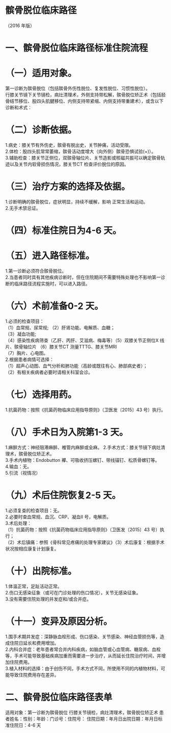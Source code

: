 # 髌骨脱位临床路径  
（2016 年版）  
# 一、髌骨脱位临床路径标准住院流程  
# （一）适用对象。  
第一诊断为髌骨脱位（包括髌骨外伤性脱位、复发性脱位、习惯性脱位）。  
行膝关节镜下关节镜检，病灶清理术，外侧支持带松解，髌骨脱位矫正术（包括胫骨结节移位、股四头肌腱移位、内侧支持带紧缩、内侧支持带重建术），或含以下诊断和术式：  
# （二）诊断依据。  
1.病史：膝关节有外伤史，髌骨有脱出史，关节肿痛，活动受限。  
2.体检：股四头肌常常萎缩，髌骨活动度增大（向外侧）髌骨恐惧试验$(+)$）。  
3.辅助检查：膝关节正侧位，双髌骨轴位片、关节造影或核磁共振可以确定髌骨轨迹以及关节内软骨损伤情况，膝关节CT 检查评价脱位的原因。  
# （三）治疗方案的选择及依据。  
1.诊断明确的髌骨脱位，症状明显，持续不缓解，影响 正常生活和运动。  
2.无手术禁忌证。  
# （四）标准住院日为4-6 天。  
# （五）进入路径标准。  
1.第一诊断必须符合髌骨脱位。  
2.当患者同时具有其他疾病诊断时，但在住院期间不需要特殊处理也不影响第一诊断的临床路径流程实施时，可以进入路径。  
# （六）术前准备0-2 天。  
1.必须的检查项目：  
（1）血常规、尿常规; （2）肝肾功能、电解质、血糖；  
（3）凝血功能;  
（4）感染性疾病筛查（乙肝、丙肝、艾滋病、梅毒等）（5）双膝关节正侧位X 线片、髌骨轴位片 （6）膝关节CT 测量TTTG、膝关节MRI  
（7）胸片、心电图。  
2.根据患者病情可选择：  
（1）超声心动图、血气分析和肺功能（高龄或既往有心、肺部病史者）；  
（2）有相关疾病者必要时请相关科室会诊。  
# （七）选择用药。  
1.抗菌药物：按照《抗菌药物临床应用指导原则》（卫医发〔2015〕43 号）执行。  
# （八）手术日为入院第1-3 天。  
1.麻醉方式：神经阻滞麻醉、椎管内麻醉或全麻。 2.手术方式：膝关节镜下病灶清理术，髌骨脱位矫正术。  
3.手术内植物：Endobutton 襻、可吸收挤压螺钉、带线锚钉、松质骨螺钉等。  
4.输血：无。  
5.引流（视情况）  
# （九）术后住院恢复2-5 天。  
1.必须复查的检查项目：无。  
2.必要时查血常规、血沉、CRP、凝血II 号，电解质。  
3.术后处理：  
（1）抗菌药物：按照《抗菌药物临床应用指导原则》（卫医发〔2015〕43 号）执行；  
（2）术后镇痛：参照《骨科常见疼痛的处理专家建议》（3）术后康复：根据手术状况按相应康复计划康复。  
# （十）出院标准。  
1.体温正常，足趾活动正常。  
2.伤口无感染征象（或可在门诊处理的伤口情况），关节无感染征象。  
3.没有需要住院处理的并发症和/或合并症。  
# （十一）变异及原因分析。  
1.围手术期并发症：深静脉血栓形成、伤口感染、关节感染、神经血管损伤等，造成住院日延长和费用增加。  
2.内科合并症：老年患者常合并内科疾病，如脑血管或心血管病、糖尿病、血栓等，手术可能导致基础疾病加重而需要进一步治疗，从而延长住院治疗时间，并增加住院费用。  
3.植入材料的选择：由于创伤不同，手术方式不同，所使用不同的内植物材料，可能导致住院费用存在差异。  
# 二、髌骨脱位临床路径表单  
适用对象：第一诊断为髌骨脱位 行膝关节镜检，病灶清理术，髌骨脱位矫正术 患者姓名：性别：年龄：门诊号：住院号： 住院日期：年月日出院日期：年月日标准住院日：4-6 天  
